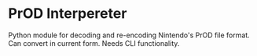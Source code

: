 # PrOD Interpereter
 Python module for decoding and re-encoding Nintendo's PrOD file format.
 Can convert in current form. Needs CLI functionality.